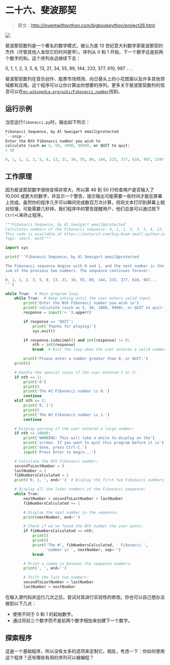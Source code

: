 # 二十六、斐波那契

> 原文：<http://inventwithpython.com/bigbookpython/project26.html>

![](img/9d995d63aaead72cad01120081eb8f75.png)

斐波那契数列是一个著名的数学模式，被认为是 13 世纪意大利数学家斐波那契的杰作（尽管其他人发现它的时间更早）。序列从 0 和 1 开始，下一个数字总是前两个数字的和。这个序列永远继续下去：

0, 1, 1, 2, 3, 5, 8, 13, 21, 34, 55, 89, 144, 233, 377, 610, 987 . . .

斐波那契数列在音乐创作、股票市场预测、向日葵头上的小花图案以及许多其他领域都有应用。这个程序可以让你计算出你想要的序列。更多关于斐波那契数列的信息可以在[`en.wikipedia.org/wiki/Fibonacci_number`](https://en.wikipedia.org/wiki/Fibonacci_number)找到。

## 运行示例

当您运行`fibonacci.py`时，输出如下所示：

```py
Fibonacci Sequence, by Al Sweigart email@protected
`--snip--`
Enter the Nth Fibonacci number you wish to
calculate (such as 5, 50, 1000, 9999), or QUIT to quit:
> 50

0, 1, 1, 2, 3, 5, 8, 13, 21, 34, 55, 89, 144, 233, 377, 610, 987, 1597, 2584, 4181, 6765, 10946, 17711, 28657, 46368, 75025, 121393, 196418, 317811, 514229, 832040, 1346269, 2178309, 3524578, 5702887, 9227465, 14930352, 24157817, 39088169, 63245986, 102334155, 165580141, 267914296, 433494437, 701408733, 1134903170, 1836311903, 2971215073, 4807526976, 7778742049
```

## 工作原理

因为斐波那契数字很快变得非常大，所以第 46 到 50 行检查用户是否输入了 10,000 或更大的数字，并显示一个警告，提示输出可能需要一些时间才能在屏幕上完成。虽然你的程序几乎可以瞬间完成数百万次计算，但将文本打印到屏幕上相对较慢，可能需要几秒钟。我们程序中的警告提醒用户，他们总是可以通过按下`Ctrl+C`来终止程序。

```py
"""Fibonacci Sequence, by Al Sweigart email@protected
Calculates numbers of the Fibonacci sequence: 0, 1, 1, 2, 3, 5, 8, 13...
This code is available at https://nostarch.com/big-book-small-python-programming
Tags: short, math"""

import sys

print('''Fibonacci Sequence, by Al Sweigart email@protected

The Fibonacci sequence begins with 0 and 1, and the next number is the
sum of the previous two numbers. The sequence continues forever:

0, 1, 1, 2, 3, 5, 8, 13, 21, 34, 55, 89, 144, 233, 377, 610, 987...
''')

while True:  # Main program loop.
    while True:  # Keep asking until the user enters valid input.
        print('Enter the Nth Fibonacci number you wish to')
        print('calculate (such as 5, 50, 1000, 9999), or QUIT to quit:')
        response = input('> ').upper()

        if response == 'QUIT':
            print('Thanks for playing!')
            sys.exit()

        if response.isdecimal() and int(response) != 0:
            nth = int(response)
            break  # Exit the loop when the user enteres a valid number.

        print('Please enter a number greater than 0, or QUIT.')
    print()

    # Handle the special cases if the user entered 1 or 2:
    if nth == 1:
        print('0')
        print()
        print('The #1 Fibonacci number is 0.')
        continue
    elif nth == 2:
        print('0, 1')
        print()
        print('The #2 Fibonacci number is 1.')
        continue

    # Display warning if the user entered a large number:
    if nth >= 10000:
        print('WARNING: This will take a while to display on the')
        print('screen. If you want to quit this program before it is')
        print('done, press Ctrl-C.')
        input('Press Enter to begin...')

    # Calculate the Nth Fibonacci number:
    secondToLastNumber = 0
    lastNumber = 1
    fibNumbersCalculated = 2
    print('0, 1, ', end='')  # Display the first two Fibonacci numbers.

    # Display all the later numbers of the Fibonacci sequence:
    while True:
        nextNumber = secondToLastNumber + lastNumber
        fibNumbersCalculated += 1

        # Display the next number in the sequence:
        print(nextNumber, end='')

        # Check if we've found the Nth number the user wants:
        if fibNumbersCalculated == nth:
            print()
            print()
            print('The #', fibNumbersCalculated, ' Fibonacci ',
                  'number is ', nextNumber, sep='')
            break

        # Print a comma in between the sequence numbers:
        print(', ', end='')

        # Shift the last two numbers:
        secondToLastNumber = lastNumber
        lastNumber = nextNumber 
```

在输入源代码并运行几次之后，尝试对其进行实验性的修改。你也可以自己想办法做到以下几点：

*   使用不同于 0 和 1 的起始数字。
*   通过将前三个数字而不是前两个数字相加来创建下一个数字。

## 探索程序

这是一个基础程序，所以没有太多的选项来定制它。相反，考虑一下：你如何使用这个程序？还有哪些有用的序列可以被编程？